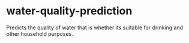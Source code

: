 # water-quality-prediction
Predicts the quality of water that is whether its suitable for drinking and other household purposes.
